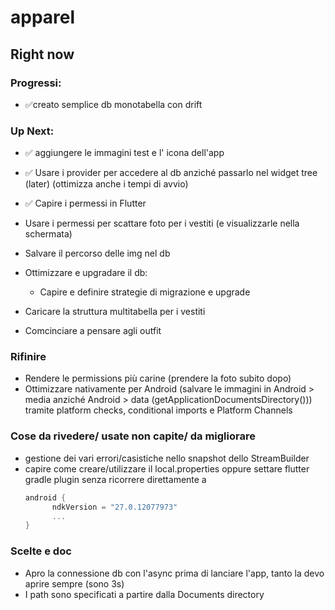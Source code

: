 # apparel

## Right now

### Progressi:
* ✅creato semplice db monotabella con drift
### Up Next:
* ✅ aggiungere le immagini test e l' icona dell'app
* ✅ Usare i provider per accedere al db anziché passarlo nel widget tree (later) (ottimizza anche i tempi di avvio)
* ✅ Capire i permessi in Flutter
* Usare i permessi per scattare foto per i vestiti (e visualizzarle nella schermata)
* Salvare il percorso delle img nel db
* Ottimizzare e upgradare il db:
    * Capire e definire strategie di migrazione e upgrade
    
* Caricare la struttura multitabella per i vestiti
* Comcinciare a pensare agli outfit

### Rifinire
* Rendere le permissions più carine (prendere la foto subito dopo)
* Ottimizzare nativamente per Android (salvare le immagini in Android > media anziché Android > data (getApplicationDocumentsDirectory())) tramite platform checks, conditional imports e Platform Channels

### Cose da rivedere/ usate non capite/ da migliorare
* gestione dei vari errori/casistiche nello snapshot dello StreamBuilder
* capire come creare/utilizzare il local.properties oppure settare flutter gradle plugin senza ricorrere direttamente a 
  ```build.gradle.kts
  android {
        ndkVersion = "27.0.12077973"
        ...
  }
  ```

### Scelte e doc
* Apro la connessione db con l'async prima di lanciare l'app, tanto la devo aprire sempre (sono 3s)
* I path sono specificati a partire dalla Documents directory 
